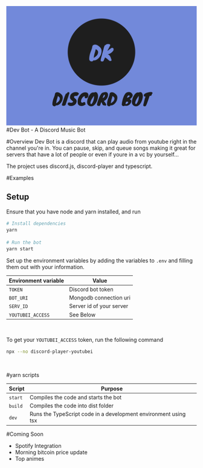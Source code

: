 ![dev bot logo](devbot.png)
#Dev Bot - A Discord Music Bot

#Overview
Dev Bot is a discord that can play audio from youtube right in the channel you're in.
You can pause, skip, and queue songs making it great for servers that have a lot of people or even if youre in a vc by yourself... 

The project uses discord.js, discord-player and typescript.

#Examples

## Setup <a name="Setup"></a>

Ensure that you have node and yarn installed, and run

```bash
# Install dependencies
yarn

# Run the bot
yarn start 
```

Set up the environment variables by adding the variables to `.env` and filling them out with your information.

| Environment variable | Value                        |
| -------------------- | ---------------------------- |
| `TOKEN`              | Discord bot token            |
| `BOT_URI`            | Mongodb connection uri       |
| `SERV_ID`            | Server id of your server     |
| `YOUTUBEI_ACCESS`    | See Below                    |

</br>

To get your `YOUTUBEI_ACCESS` token, run the following command

```bash
npx --no discord-player-youtubei
```
</br>

#yarn scripts

| Script | Purpose                                                         |
|--------|-----------------------------------------------------------------|
|`start` | Compiles the code and starts the bot                            |
|`build` | Compiles the code into dist folder                              |
|`dev`   | Runs the TypeScript code in a development environment using tsx |


#Coming Soon
- Spotify Integration
- Morning bitcoin price update
- Top animes